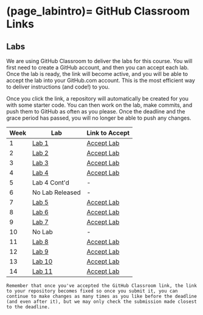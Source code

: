 (page_labintro)=
GitHub Classroom Links
=======================

<head>
    <base target="_blank">
</head>

<!-- 
## Final Exam

If you are seeing this section show up, it means that things have gone horribly wrong with our final exam so we're switching to a "backup" contingency option. 

You should accept the GitHub link to create your final exam repo here: https://classroom.github.com/a/SHJuKOws - your instructor will give you more instructions as needed.
 -->

## Labs

We are using GitHub Classroom to deliver the labs for this course.
You will first need to create a GitHub account, and then you can accept each lab.
Once the lab is ready, the link will become active, and you will be able to accept the lab into your GitHub.com account.
This is the most efficient way to deliver instructions (and code!) to you.

Once you click the link, a repository will automatically be created for you with some starter code.
You can then work on the lab, make commits, and push them to GitHub as often as you please. 
Once the deadline and the grace period has passed, you will no longer be able to push any changes.

| Week | Lab                            | Link to Accept                                        |
|------|--------------------------------|-------------------------------------------------------|
| 1    | [Lab 1](week02/lab/README.md)  | [Accept Lab](https://classroom.github.com/a/e0e0KLfH) |
| 2    | [Lab 2](week03/lab/README.md)  | [Accept Lab](https://classroom.github.com/a/xteRPFXp) |
| 3    | [Lab 3](week04/lab/README.md)  | [Accept Lab](https://classroom.github.com/a/i_hbNhAT) |
| 4    | [Lab 4](week05/lab/README.md)  | [Accept Lab](https://classroom.github.com/a/dxsiuHXb) |
| 5    | Lab 4 Cont'd                   | -                                                     |
| 6    | No Lab Released                | -                                                     |
| 7    | [Lab 5](week07/lab/README.md)  | [Accept Lab](https://classroom.github.com/a/pQQk1wZg) |
| 8    | [Lab 6](week08/lab/README.md)  | [Accept Lab](https://classroom.github.com/a/N1jZCloK) |
| 9    | [Lab 7](week09/lab/README.md)  | [Accept Lab](https://classroom.github.com/a/Za4muPr5) |
| 10   | No Lab                         | -                                                     |
| 11   | [Lab 8](week11/lab/README.md)  | [Accept Lab](https://classroom.github.com/a/4fp2UQ6Q) |
| 12   | [Lab 9](week12/lab/README.md)  | [Accept Lab](https://classroom.github.com/a/Nyvjq83k) |
| 13   | [Lab 10](week13/lab/README.md) | [Accept Lab](https://classroom.github.com/a/XvEt-zGk) |
| 14   | [Lab 11](week14/lab/README.md) | [Accept Lab](https://classroom.github.com/a/2qCk6rnj) |


```{tip}
Remember that once you've accepted the GitHub Classroom link, the link to your repository becomes fixed so once you submit it, you can continue to make changes as many times as you like before the deadline (and even after it), but we may only check the submission made closest to the deadline.
```